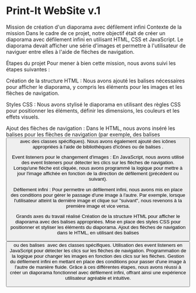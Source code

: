 # Print-It WebSite v.1

Mission de création d'un diaporama avec défilement infini
Contexte de la mission
Dans le cadre de ce projet, notre objectif était de créer un diaporama avec défilement infini en utilisant HTML, CSS et JavaScript. Le diaporama devait afficher une série d'images et permettre à l'utilisateur de naviguer entre elles à l'aide de flèches de navigation.

Étapes du projet
Pour mener à bien cette mission, nous avons suivi les étapes suivantes :

Création de la structure HTML : Nous avons ajouté les balises nécessaires pour afficher le diaporama, y compris les éléments pour les images et les flèches de navigation.

Styles CSS : Nous avons stylisé le diaporama en utilisant des règles CSS pour positionner les éléments, définir les dimensions, les couleurs et les effets visuels.

Ajout des flèches de navigation : Dans le HTML, nous avons inséré les balises pour les flèches de navigation (par exemple, des balises <button> avec des classes spécifiques). Nous avons également ajouté des icônes appropriées à l'aide de bibliothèques d'icônes ou de balises <img>.

Event listeners pour le changement d'images : En JavaScript, nous avons utilisé des event listeners pour détecter les clics sur les flèches de navigation. Lorsqu'une flèche est cliquée, nous avons programmé la logique pour mettre à jour l'image affichée en fonction de la direction de défilement (précédent ou suivant).

Défilement infini : Pour permettre un défilement infini, nous avons mis en place des conditions pour gérer le passage d'une image à l'autre. Par exemple, lorsque l'utilisateur atteint la dernière image et clique sur "suivant", nous revenons à la première image et vice versa.

Grands axes du travail réalisé
Création de la structure HTML pour afficher le diaporama avec des balises appropriées.
Mise en place des styles CSS pour positionner et styliser les éléments du diaporama.
Ajout des flèches de navigation dans le HTML, en utilisant des balises <button> ou des balises <img> avec des classes spécifiques.
Utilisation des event listeners en JavaScript pour détecter les clics sur les flèches de navigation.
Programmation de la logique pour changer les images en fonction des clics sur les flèches.
Gestion du défilement infini en mettant en place des conditions pour passer d'une image à l'autre de manière fluide.
Grâce à ces différentes étapes, nous avons réussi à créer un diaporama fonctionnel avec défilement infini, offrant ainsi une expérience utilisateur agréable et intuitive.